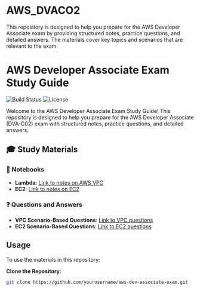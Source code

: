 # AWS_DVACO2
This repository is designed to help you prepare for the AWS Developer Associate exam by providing structured notes, practice questions, and detailed answers. The materials cover key topics and scenarios that are relevant to the exam.
# AWS Developer Associate Exam Study Guide

![Build Status](https://img.shields.io/badge/build-passing-brightgreen)
![License](https://img.shields.io/badge/license-MIT-blue)

Welcome to the AWS Developer Associate Exam Study Guide! This repository is designed to help you prepare for the AWS Developer Associate (DVA-C02) exam with structured notes, practice questions, and detailed answers.

## 🎓 Study Materials

### 📝 Notebooks

- **Lambda**: [Link to notes on AWS VPC](./Notebooks/AWSLambda.pdf)
- **EC2**: [Link to notes on EC2](./notes/ec2.md)

### ❓ Questions and Answers

- **VPC Scenario-Based Questions**: [Link to VPC questions](./questions/vpc.md)
- **EC2 Scenario-Based Questions**: [Link to EC2 questions](./questions/ec2.md)

## Usage

To use the materials in this repository:

**Clone the Repository**:
   ```bash
   git clone https://github.com/yourusername/aws-dev-associate-exam.git
